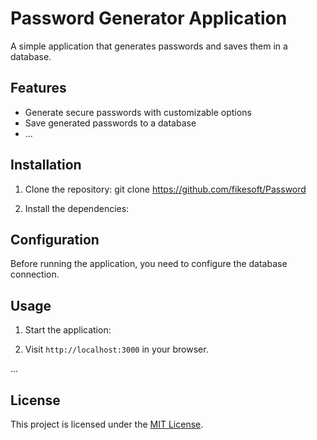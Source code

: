 # Password Generator Application

A simple application that generates passwords and saves them in a database.

## Features

- Generate secure passwords with customizable options
- Save generated passwords to a database
- ...

## Installation

1. Clone the repository:
git clone https://github.com/fikesoft/Password

2. Install the dependencies:

## Configuration

Before running the application, you need to configure the database connection. 
## Usage

1. Start the application:

2. Visit `http://localhost:3000` in your browser.

...

## License

This project is licensed under the [MIT License](LICENSE).

